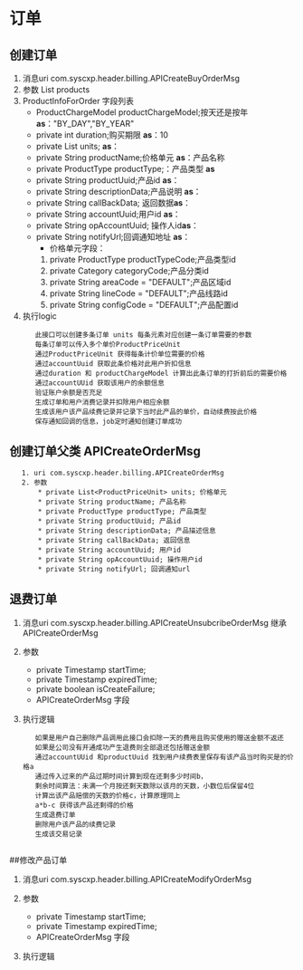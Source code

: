 # 订单
## 创建订单
1. 消息uri com.syscxp.header.billing.APICreateBuyOrderMsg
2. 参数 List<ProductInfoForOrder> products
3. ProductInfoForOrder 字段列表
   *  ProductChargeModel productChargeModel;按天还是按年 **as**："BY_DAY","BY_YEAR" 
   *  private int duration;购买期限  **as**：10
   *  private List<ProductPriceUnit> units; **as**：
   *  private String productName;价格单元 **as**：产品名称
   *  private ProductType productType;：产品类型 **as**
   *  private String productUuid;产品id **as**：
   *  private String descriptionData;产品说明 **as**：
   *  private String callBackData; 返回数据**as**：
   *  private String accountUuid;用户id **as**：
   *  private String opAccountUuid; 操作人id**as**：
   *  private String notifyUrl;回调通知地址 **as**：
      * 价格单元字段： 
       1. private ProductType productTypeCode;产品类型id
       2. private Category categoryCode;产品分类id
       3. private String areaCode = "DEFAULT";产品区域id
       4. private String lineCode = "DEFAULT";产品线路id
       5. private String configCode = "DEFAULT";产品配置id
 4. 执行logic
     ```
        此接口可以创建多条订单 units 每条元素对应创建一条订单需要的参数
        每条订单可以传入多个单价ProductPriceUnit
        通过ProductPriceUnit 获得每条计价单位需要的价格
        通过accountUuid 获取此条价格对此用户折扣信息
        通过duration 和 productChargeModel 计算出此条订单的打折前后的需要价格
        通过accountUUid 获取该用户的余额信息
        验证账户余额是否充足
        生成订单和用户消费记录并扣除用户相应余额
        生成该用户该产品续费记录并记录下当时此产品的单价，自动续费按此价格
        保存通知回调的信息，job定时通知创建订单成功
     ```
## 创建订单父类 APICreateOrderMsg
       1. uri com.syscxp.header.billing.APICreateOrderMsg
       2. 参数
           * private List<ProductPriceUnit> units; 价格单元
           * private String productName; 产品名称
           * private ProductType productType; 产品类型
           * private String productUuid; 产品id
           * private String descriptionData; 产品描述信息
           * private String callBackData; 返回信息
           * private String accountUuid; 用户id
           * private String opAccountUuid; 操作用户id
           * private String notifyUrl; 回调通知url
## 退费订单
1. 消息uri com.syscxp.header.billing.APICreateUnsubcribeOrderMsg 继承 APICreateOrderMsg
2. 参数
     * private Timestamp startTime;
     * private Timestamp expiredTime;
     * private boolean isCreateFailure;
     * APICreateOrderMsg 字段
     
3. 执行逻辑
   ```
      如果是用户自己删除产品调用此接口会扣除一天的费用且购买使用的赠送金额不返还
      如果是公司没有开通成功产生退费则全部退还包括赠送金额
      通过accountUUid 和productUuid 找到用户续费表里保存有该产品当时购买是的价格a
      通过传入过来的产品过期时间计算到现在还剩多少时间b，
      剩余时间算法：未满一个月按还剩天数除以该月的天数，小数位后保留4位
      计算出该产品赔偿的天数的价格c，计算原理同上
      a*b-c 获得该产品还剩得的价格
      生成退费订单
      删除用户该产品的续费记录
      生成该交易记录
  
   ```

##修改产品订单
1. 消息uri com.syscxp.header.billing.APICreateModifyOrderMsg
2. 参数
     * private Timestamp startTime;
     * private Timestamp expiredTime;
     * APICreateOrderMsg 字段
     
3. 执行逻辑

      ```
         
      ```